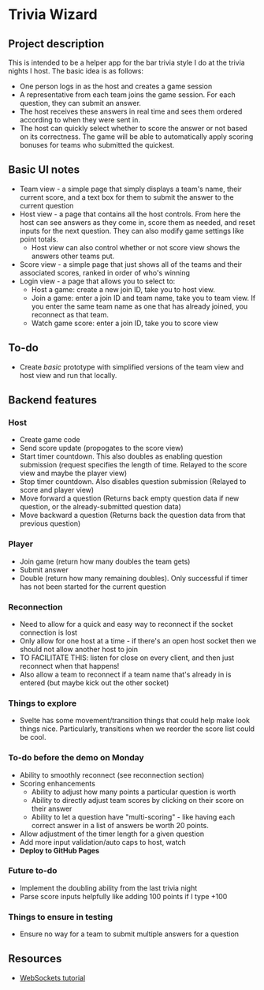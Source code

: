 # Trivia Wizard
## Project description

This is intended to be a helper app for the bar trivia style I do at the trivia nights I host. The basic idea is as follows:
- One person logs in as the host and creates a game session
- A representative from each team joins the game session. For each question, they can submit an answer.
- The host receives these answers in real time and sees them ordered according to when they were sent in.
- The host can quickly select whether to score the answer or not based on its correctness. The game will be able to automatically apply scoring bonuses for teams who submitted the quickest.

## Basic UI notes
- Team view - a simple page that simply displays a team's name, their current score, and a text box for them to submit the answer to the current question
- Host view - a page that contains all the host controls. From here the host can see answers as they come in, score them as needed, and reset inputs for the next question. They can also modify game settings like point totals.
    - Host view can also control whether or not score view shows the answers other teams put.
- Score view - a simple page that just shows all of the teams and their associated scores, ranked in order of who's winning
- Login view - a page that allows you to select to:
    - Host a game: create a new join ID, take you to host view.
    - Join a game: enter a join ID and team name, take you to team view. If you enter the same team name as one that has already joined, you reconnect as that team.
    - Watch game score: enter a join ID, take you to score view

## To-do
- Create *basic* prototype with simplified versions of the team view and host view and run that locally.

## Backend features
### Host
- Create game code
- Send score update (propogates to the score view)
- Start timer countdown. This also doubles as enabling question submission (request specifies the length of time. Relayed to the score view and maybe the player view)
- Stop timer countdown. Also disables question submission (Relayed to score and player view)
- Move forward a question (Returns back empty question data if new question, or the already-submitted question data)
- Move backward a question (Returns back the question data from that previous question)
### Player
- Join game (return how many doubles the team gets)
- Submit answer
- Double (return how many remaining doubles). Only successful if timer has not been started for the current question

### Reconnection
- Need to allow for a quick and easy way to reconnect if the socket connection is lost
- Only allow for one host at a time - if there's an open host socket then we should not allow another host to join
- TO FACILITATE THIS: listen for close on every client, and then just reconnect when that happens!
- Also allow a team to reconnect if a team name that's already in is entered (but maybe kick out the other socket)

### Things to explore
- Svelte has some movement/transition things that could help make look things nice. Particularly, transitions when we reorder the score list could be cool.

### To-do before the demo on Monday
- Ability to smoothly reconnect (see reconnection section)
- Scoring enhancements
    - Ability to adjust how many points a particular question is worth
    - Ability to directly adjust team scores by clicking on their score on their answer
    - Ability to let a question have "multi-scoring" - like having each correct answer in a list of answers be worth 20 points. 
- Allow adjustment of the timer length for a given question
- Add more input validation/auto caps to host, watch
- **Deploy to GitHub Pages**

### Future to-do
- Implement the doubling ability from the last trivia night
- Parse score inputs helpfully like adding 100 points if I type +100

### Things to ensure in testing
- Ensure no way for a team to submit multiple answers for a question

## Resources
- [WebSockets tutorial](https://websockets.readthedocs.io/en/stable/intro/tutorial3.html)
